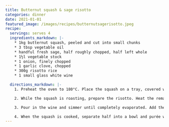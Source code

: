 ```yaml
---
title: Butternut squash & sage risotto
categories: dinner
date: 2021-01-01
featured_image: /images/recipes/butternutsagerisotto.jpeg
recipe:
  servings: serves 4
  ingredients_markdown: |-
    * 1kg butternut squash, peeled and cut into small chunks
    * 3 tbsp vegetable oil
    * handful fresh sage, half roughly chopped, half left whole
    * 1½l vegetable stock
    * 1 onion, finely chopped
    * 1 garlic clove, chopped 
    * 300g risotto rice
    * 1 small glass white wine

  directions_markdown: |-
    1. Preheat the oven to 180°C. Place the squash on a tray, covered with 1 tbsp oil and the chopped sage. Roast for 30 mins until soft.

    2. While the squash is roasting, prepare the risotto. Heat the remaining oil in a pan, add the onions and cook gently for 5 mins until soft, followed by the the garlic, stirring occasionally. Stir in the rice until it is shiny and coated.

    3. Pour in the wine and simmer until completely evaporated. Add the stock, a ladleful at a time, and stir over a low heat for 25-30 mins, until the rice is cooked al dente and the risotto is creamy.

    4. When the squash is cooked, separate half into a bowl and purée with a little bit of left over stock or water. When the risotto is just done, stir in the purée, followed by some whole chunks of squash. Serve the risotto scattered with the remaining squash and the crisp sage leaves.
---
```

